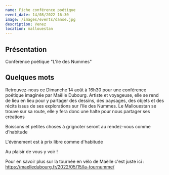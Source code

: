 ```yaml
---
name: Fiche conférence poétique
event_date: 14/08/2022 16:30
image: /images/events/danse.jpg
description: Venez
location: mallouestan
---
```


## Présentation
Conférence poétique "L'île des Nummes"

## Quelques mots

Retrouvez-nous ce Dimanche 14 août à 16h30 pour une conférence poétique imaginée par Maëlle Dubourg. Artiste et voyageuse, elle se rend de lieu en lieu pour y partager des dessins, des paysages, des objets et des récits issus de ses explorations sur l'Ile des Nummes.
Le Mallouestan se trouve sur sa route, elle y fera donc une halte pour nous partager ses créations

Boissons et petites choses à grignoter seront au rendez-vous comme d'habitude

L'événement est à prix libre comme d'habitude

Au plaisir de vous y voir !


Pour en savoir plus sur la tournée en vélo de Maëlle c'est juste ici : https://maelledubourg.fr/2022/05/15/la-tournumme/











